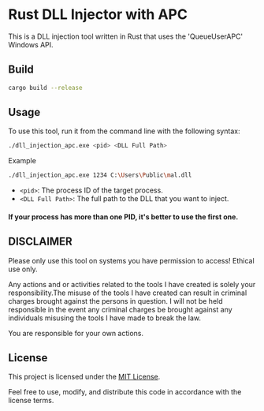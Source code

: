 # Rust DLL Injector with APC

This is a DLL injection tool written in Rust that uses the 'QueueUserAPC' Windows API.

## Build
```bash
cargo build --release
```

## Usage

To use this tool, run it from the command line with the following syntax:

```bash
./dll_injection_apc.exe <pid> <DLL Full Path>
```
Example
```bash
./dll_injection_apc.exe 1234 C:\Users\Public\mal.dll
```

- `<pid>`: The process ID of the target process.
- `<DLL Full Path>`: The full path to the DLL that you want to inject.

#### If your process has more than one PID, it's better to use the first one.

## DISCLAIMER

Please only use this tool on systems you have permission to access! Ethical use only.

Any actions and or activities related to the tools I have created is solely your responsibility.The misuse of the tools I have created can result in criminal charges brought against the persons in question. I will not be held responsible in the event any criminal charges be brought against any individuals misusing the tools I have made to break the law.

You are responsible for your own actions.

## License

This project is licensed under the [MIT License](LICENSE).

Feel free to use, modify, and distribute this code in accordance with the license terms.
